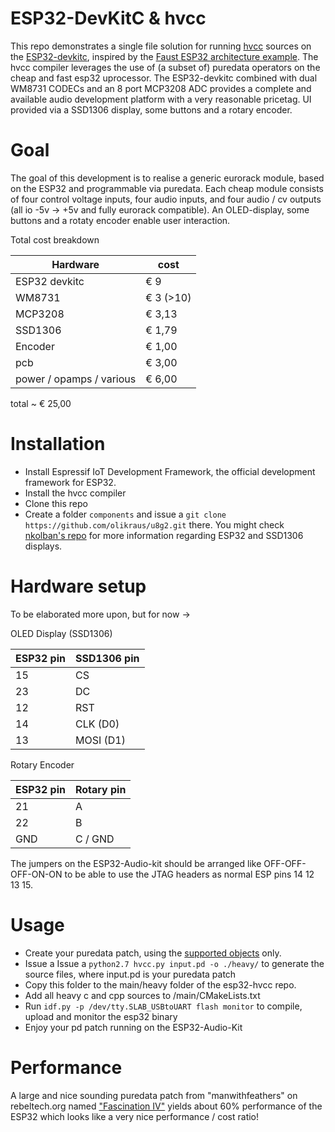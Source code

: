 # ESP32-DevKitC & hvcc

This repo demonstrates a single file solution for running [hvcc](https://github.com/enzienaudio/hvcc) sources on the [ESP32-devkitc](https://docs.espressif.com/projects/esp-idf/en/latest/hw-reference/get-started-devkitc.html), inspired by the [Faust ESP32 architecture example](https://faust.grame.fr/doc/tutorials/#dsp-on-the-esp32-with-faust). The hvcc compiler leverages the use of (a subset of) puredata operators on the cheap and fast esp32 uprocessor. The ESP32-devkitc combined with dual WM8731 CODECs and an 8 port MCP3208 ADC provides a complete and available audio development platform with a very reasonable pricetag. UI provided via a SSD1306 display, some buttons and a rotary encoder.

# Goal

The goal of this development is to realise a generic eurorack module, based on the ESP32 and programmable via puredata. Each cheap module consists of four control voltage inputs, four audio inputs, and four audio / cv outputs (all io -5v -> +5v and fully eurorack compatible). An OLED-display, some buttons and a rotaty encoder enable user interaction.

Total cost breakdown

Hardware | cost
--- | ---
ESP32 devkitc | &euro; 9
WM8731 | &euro; 3 (>10)
MCP3208 | &euro; 3,13
SSD1306 | &euro; 1,79
Encoder | &euro; 1,00
pcb | &euro; 3,00
power / opamps / various | &euro; 6,00

total ~ &euro; 25,00

# Installation

- Install Espressif IoT Development Framework, the official development framework for ESP32.
- Install the hvcc compiler
- Clone this repo
- Create a folder `components` and issue a `git clone https://github.com/olikraus/u8g2.git` there. You might check [nkolban's repo](https://github.com/nkolban/esp32-snippets/tree/master/hardware/displays/U8G2) for more information regarding ESP32 and SSD1306 displays.

# Hardware setup

To be elaborated more upon, but for now ->

OLED Display (SSD1306)

ESP32 pin | SSD1306 pin
--- | ---
15 | CS
23 | DC
12 | RST
14 | CLK (D0)
13 | MOSI (D1)

Rotary Encoder

ESP32 pin | Rotary pin
--- | ---
21 | A
22 | B
GND | C / GND

The jumpers on the ESP32-Audio-kit should be arranged like OFF-OFF-OFF-ON-ON to be able to use the JTAG headers as normal ESP pins 14 12 13 15.

# Usage

- Create your puredata patch, using the [supported objects](supportedobjects.md) only.
- Issue a Issue a `python2.7 hvcc.py input.pd -o ./heavy/` to generate the source files, where input.pd is your puredata patch
- Copy this folder to the main/heavy folder of the esp32-hvcc repo.
- Add all heavy c and cpp sources to /main/CMakeLists.txt
- Run `idf.py -p /dev/tty.SLAB_USBtoUART flash monitor` to compile, upload and monitor the esp32 binary
- Enjoy your pd patch running on the ESP32-Audio-Kit

# Performance

A large and nice sounding puredata patch from "manwithfeathers" on rebeltech.org named ["Fascination IV"](https://www.rebeltech.org/patch-library/patch/Fascination_IV) yields about 60% performance of the ESP32 which looks like a very nice performance / cost ratio!
